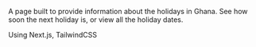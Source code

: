 A page built to provide information about the holidays in Ghana. See how soon the next holiday is, or view all the holiday dates.

Using Next.js, TailwindCSS

